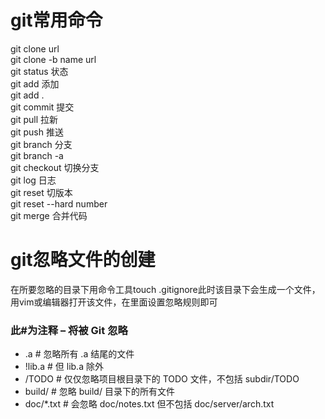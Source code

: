 # git常用命令
git clone url<br/>
git clone -b name url<br/>
git status 状态<br/>
git add  添加<br/>
git add . <br/>
git commit 提交<br/>
git pull 拉新<br/>
git push 推送<br/>
git branch 分支<br/>
git branch -a <br/>
git checkout 切换分支<br/>
git log 日志<br/>
git reset 切版本<br/>
git reset --hard number<br/>
git merge 合并代码<br/>
# git忽略文件的创建
在所要忽略的目录下用命令工具touch .gitignore此时该目录下会生成一个文件，用vim或编辑器打开该文件，在里面设置忽略规则即可<br/>
### 此#为注释 – 将被 Git 忽略<br/>
* .a # 忽略所有 .a 结尾的文件<br/>
* !lib.a # 但 lib.a 除外<br/>
* /TODO # 仅仅忽略项目根目录下的 TODO 文件，不包括 subdir/TODO<br/>
* build/ # 忽略 build/ 目录下的所有文件<br/>
* doc/*.txt # 会忽略 doc/notes.txt 但不包括 doc/server/arch.txt<br/>
